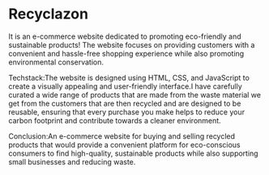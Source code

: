 # Recyclazon


It is an e-commerce website dedicated to promoting eco-friendly and sustainable products! The website focuses on providing customers with a convenient and hassle-free shopping experience while also promoting environmental conservation.


Techstack:The website is designed using HTML, CSS, and JavaScript to create a visually appealing and user-friendly interface.I have carefully curated a wide range of products that are made from the waste material we get from the customers that are then recycled and are designed to be reusable, ensuring that every purchase you make helps to reduce your carbon footprint and contribute towards a cleaner environment.


Conclusion:An e-commerce website for buying and selling recycled products that would provide a convenient platform for eco-conscious consumers to find high-quality, sustainable products while also supporting small businesses and reducing waste.
